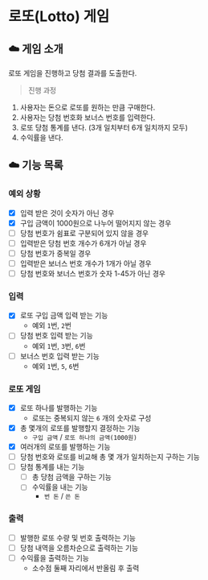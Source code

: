 # 로또(Lotto) 게임

## ☁️ 게임 소개

로또 게임을 진행하고 당첨 결과를 도출한다.

> 진행 과정
1. 사용자는 돈으로 로또를 원하는 만큼 구매한다.
2. 사용자는 당첨 번호화 보너스 번호를 입력한다.
4. 로또 당첨 통계를 낸다. (3개 일치부터 6개 일치까지 모두)
5. 수익률을 낸다.

## ☁️ 기능 목록
### 예외 상황
- [x] 입력 받은 것이 숫자가 아닌 경우
- [x] 구입 금액이 1000원으로 나누어 떨어지지 않는 경우
- [ ] 당첨 번호가 쉼표로 구분되어 있지 않을 경우
- [ ] 입력받은 당첨 번호 개수가 6개가 아닐 경우
- [ ] 당첨 번호가 중복일 경우
- [ ] 입력받은 보너스 번호 개수가 1개가 아닐 경우
- [ ] 당첨 번호와 보너스 번호가 숫자 1-45가 아닌 경우

### 입력
- [x] 로또 구입 금액 입력 받는 기능
  - 예외 `1`번, `2`번
- [ ] 당첨 번호 입력 받는 기능
  - 예외 `1`번, `3`번, `6`번
- [ ] 보너스 번호 입력 받는 기능
  - 예외 `1`번, `5`, `6`번

### 로또 게임
- [x] 로또 하나를 발행하는 기능
  - 로또는 중복되지 않는 `6` 개의 숫자로 구성
- [x] 총 몇개의 로또를 발행할지 결정하는 기능
  - `구입 금액` / `로또 하나의 금액(1000원)`
- [x] 여러개의 로또를 발행하는 기능
- [ ] 당첨 번호와 로또를 비교해 총 몇 개가 일치하는지 구하는 기능
- [ ] 당첨 통계를 내는 기능
  - [ ] 총 당첨 금액을 구하는 기능
  - [ ] 수익률을 내는 기능
      - `번 돈` / `쓴 돈` 
### 출력
- [ ] 발행한 로또 수량 및 번호 출력하는 기능
- [ ] 당첨 내역을 오름차순으로 출력하는 기능
- [ ] 수익률을 출력하는 기능
  - 소수점 둘째 자리에서 반올림 후 출력